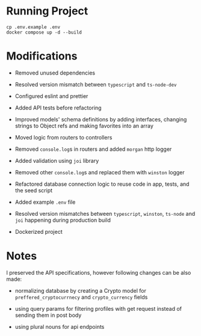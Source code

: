 # Running Project

```shell
cp .env.example .env
docker compose up -d --build
```

# Modifications

- Removed unused dependencies

- Resolved version mismatch between `typescript` and `ts-node-dev`

- Configured eslint and prettier

- Added API tests before refactoring

- Improved models' schema definitions by adding interfaces, changing strings to Object refs and making favorites 
into an array

- Moved logic from routers to controllers

- Removed `console.log`s in routers and added `morgan` http logger

- Added validation using `joi` library

- Removed other `console.log`s and replaced them with `winston` logger

- Refactored database connection logic to reuse code in app, tests, and the seed script

- Added example `.env` file

- Resolved version mismatches between `typescript`, `winston`, `ts-node` and `joi` happening during production build

- Dockerized project


# Notes

I preserved the API specifications, however following changes can be also made:

- normalizing database by creating a Crypto model for `preffered_cryptocurrnecy` and `crypto_currency` fields

- using query params for filtering profiles with get request instead of sending them in post body

- using plural nouns for api endpoints
